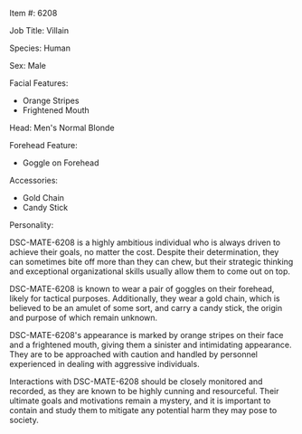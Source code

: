 Item #: 6208

Job Title: Villain

Species: Human

Sex: Male

Facial Features:

- Orange Stripes
- Frightened Mouth

Head: Men's Normal Blonde

Forehead Feature:

- Goggle on Forehead

Accessories:

- Gold Chain
- Candy Stick

Personality:

DSC-MATE-6208 is a highly ambitious individual who is always driven to achieve their goals, no matter the cost. Despite their determination, they can sometimes bite off more than they can chew, but their strategic thinking and exceptional organizational skills usually allow them to come out on top.

DSC-MATE-6208 is known to wear a pair of goggles on their forehead, likely for tactical purposes. Additionally, they wear a gold chain, which is believed to be an amulet of some sort, and carry a candy stick, the origin and purpose of which remain unknown.

DSC-MATE-6208's appearance is marked by orange stripes on their face and a frightened mouth, giving them a sinister and intimidating appearance. They are to be approached with caution and handled by personnel experienced in dealing with aggressive individuals.

Interactions with DSC-MATE-6208 should be closely monitored and recorded, as they are known to be highly cunning and resourceful. Their ultimate goals and motivations remain a mystery, and it is important to contain and study them to mitigate any potential harm they may pose to society.